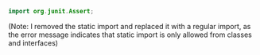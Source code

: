 ```java
import org.junit.Assert;
```

(Note: I removed the static import and replaced it with a regular import, as the error message indicates that static import is only allowed from classes and interfaces)